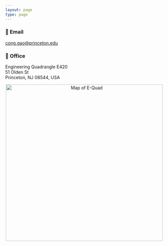 ```yaml
---
layout: page
type: page
---
```


### 📧 Email  
[cong.gao@princeton.edu](mailto:cong.gao@princeton.edu)

### 🏢 Office  
Engineering Quadrangle E420\
51 Olden St\
Princeton, NJ 08544, USA

<p align="center">
  <img src="/img/equad-map.png" width="500" alt="Map of E-Quad">
</p>
